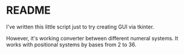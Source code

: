# README

I've written this little script just to try creating GUI via tkinter.

However, it's working converter between different numeral systems. It works with positional systems by bases from 2 to 36.